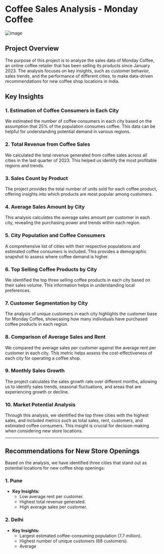 # Coffee Sales Analysis - Monday Coffee
![image](https://github.com/user-attachments/assets/e6540c8b-a271-4c6e-bf8a-f1c4ddf5b37a)

## Project Overview

The purpose of this project is to analyze the sales data of Monday Coffee, an online coffee retailer that has been selling its products since January 2023. The analysis focuses on key insights, such as customer behavior, sales trends, and the performance of different cities, to make data-driven recommendations for new coffee shop locations in India.

## Key Insights

### 1. **Estimation of Coffee Consumers in Each City**
We estimated the number of coffee consumers in each city based on the assumption that 25% of the population consumes coffee. This data can be helpful for understanding potential demand in various regions.

### 2. **Total Revenue from Coffee Sales**
We calculated the total revenue generated from coffee sales across all cities in the last quarter of 2023. This helped us identify the most profitable regions and trends.

### 3. **Sales Count by Product**
The project provides the total number of units sold for each coffee product, offering insights into which products are most popular among customers.

### 4. **Average Sales Amount by City**
This analysis calculates the average sales amount per customer in each city, revealing the purchasing power and trends within each region.

### 5. **City Population and Coffee Consumers**
A comprehensive list of cities with their respective populations and estimated coffee consumers is included. This provides a demographic snapshot to assess where coffee demand is higher.

### 6. **Top Selling Coffee Products by City**
We identified the top three selling coffee products in each city based on their sales volume. This information helps in understanding local preferences.

### 7. **Customer Segmentation by City**
The analysis of unique customers in each city highlights the customer base for Monday Coffee, showcasing how many individuals have purchased coffee products in each region.

### 8. **Comparison of Average Sales and Rent**
We compared the average sales per customer against the average rent per customer in each city. This metric helps assess the cost-effectiveness of each city for operating a coffee shop.

### 9. **Monthly Sales Growth**
The project calculates the sales growth rate over different months, allowing us to identify sales trends, seasonal fluctuations, and areas that are experiencing growth or decline.

### 10. **Market Potential Analysis**
Through this analysis, we identified the top three cities with the highest sales, and included metrics such as total sales, rent, customers, and estimated coffee consumers. This insight is crucial for decision-making when considering new store locations.

---

## Recommendations for New Store Openings

Based on the analysis, we have identified three cities that stand out as potential locations for new coffee shop openings:

### **1. Pune**
- **Key Insights:**
  - Low average rent per customer.
  - Highest total revenue generated.
  - High average sales per customer.

### **2. Delhi**
- **Key Insights:**
  - Largest estimated coffee-consuming population (7.7 million).
  - Highest number of unique customers (68 customers).
  - Average 
